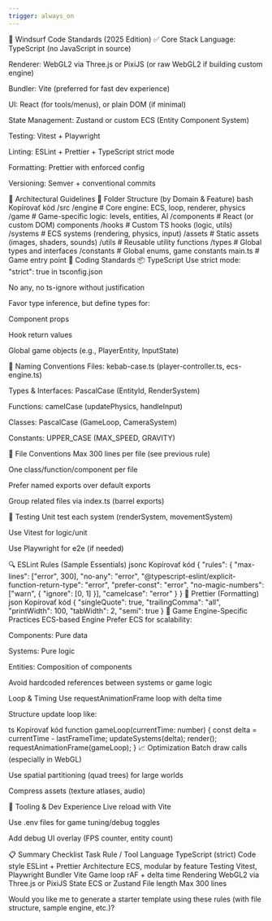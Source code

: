 ```yaml
---
trigger: always_on
---
```


🧭 Windsurf Code Standards (2025 Edition)
✅ Core Stack
Language: TypeScript (no JavaScript in source)

Renderer: WebGL2 via Three.js or PixiJS (or raw WebGL2 if building custom engine)

Bundler: Vite (preferred for fast dev experience)

UI: React (for tools/menus), or plain DOM (if minimal)

State Management: Zustand or custom ECS (Entity Component System)

Testing: Vitest + Playwright

Linting: ESLint + Prettier + TypeScript strict mode

Formatting: Prettier with enforced config

Versioning: Semver + conventional commits

🎯 Architectural Guidelines
📁 Folder Structure (by Domain & Feature)
bash
Kopírovať kód
/src
  /engine        # Core engine: ECS, loop, renderer, physics
  /game          # Game-specific logic: levels, entities, AI
  /components    # React (or custom DOM) components
  /hooks         # Custom TS hooks (logic, utils)
  /systems       # ECS systems (rendering, physics, input)
  /assets        # Static assets (images, shaders, sounds)
  /utils         # Reusable utility functions
  /types         # Global types and interfaces
  /constants     # Global enums, game constants
  main.ts        # Game entry point
🧠 Coding Standards
📦 TypeScript
Use strict mode: "strict": true in tsconfig.json

No any, no ts-ignore without justification

Favor type inference, but define types for:

Component props

Hook return values

Global game objects (e.g., PlayerEntity, InputState)

📛 Naming Conventions
Files: kebab-case.ts (player-controller.ts, ecs-engine.ts)

Types & Interfaces: PascalCase (EntityId, RenderSystem)

Functions: camelCase (updatePhysics, handleInput)

Classes: PascalCase (GameLoop, CameraSystem)

Constants: UPPER_CASE (MAX_SPEED, GRAVITY)

📄 File Conventions
Max 300 lines per file (see previous rule)

One class/function/component per file

Prefer named exports over default exports

Group related files via index.ts (barrel exports)

🧪 Testing
Unit test each system (renderSystem, movementSystem)

Use Vitest for logic/unit

Use Playwright for e2e (if needed)

🔍 ESLint Rules (Sample Essentials)
jsonc
Kopírovať kód
{
  "rules": {
    "max-lines": ["error", 300],
    "no-any": "error",
    "@typescript-eslint/explicit-function-return-type": "error",
    "prefer-const": "error",
    "no-magic-numbers": ["warn", { "ignore": [0, 1] }],
    "camelcase": "error"
  }
}
💄 Prettier (Formatting)
json
Kopírovať kód
{
  "singleQuote": true,
  "trailingComma": "all",
  "printWidth": 100,
  "tabWidth": 2,
  "semi": true
}
🚀 Game Engine-Specific Practices
ECS-based Engine
Prefer ECS for scalability:

Components: Pure data

Systems: Pure logic

Entities: Composition of components

Avoid hardcoded references between systems or game logic

Loop & Timing
Use requestAnimationFrame loop with delta time

Structure update loop like:

ts
Kopírovať kód
function gameLoop(currentTime: number) {
  const delta = currentTime - lastFrameTime;
  updateSystems(delta);
  render();
  requestAnimationFrame(gameLoop);
}
📈 Optimization
Batch draw calls (especially in WebGL)

Use spatial partitioning (quad trees) for large worlds

Compress assets (texture atlases, audio)

🧰 Tooling & Dev Experience
Live reload with Vite

Use .env files for game tuning/debug toggles

Add debug UI overlay (FPS counter, entity count)

📋 Summary Checklist
Task	Rule / Tool
Language	TypeScript (strict)
Code style	ESLint + Prettier
Architecture	ECS, modular by feature
Testing	Vitest, Playwright
Bundler	Vite
Game loop	rAF + delta time
Rendering	WebGL2 via Three.js or PixiJS
State	ECS or Zustand
File length	Max 300 lines

Would you like me to generate a starter template using these rules (with file structure, sample engine, etc.)?